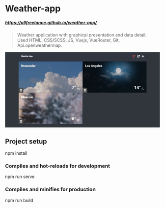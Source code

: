 # Weather-app

##### https://allfreelance.github.io/weather-app/

> Weather application with graphical presentation and data detail.<br>
> Used HTML, CSS/SCSS, JS, Vuejs, VueRouter, Git, Api.openweathermap.
> 
[![](https://github.com/allfreelance/weather-app/blob/master/screen.jpg)](https://allfreelance.github.io/weather-app/)

## Project setup

npm install

### Compiles and hot-reloads for development

npm run serve

### Compiles and minifies for production

npm run build
